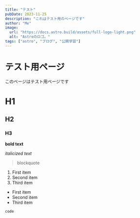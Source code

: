 ```yaml
---
title: "テスト"
pubDate: 2023-11-25
description: "これはテスト用のページです"
author: "Me"
image:
  url: "https://docs.astro.build/assets/full-logo-light.png"
  alt: "Astroのロゴ。"
tags: ["astro", "ブログ", "公開学習"]
---
```


# テスト用ページ

このページはテスト用ページです

# H1

## H2

### H3

**bold text**

_italicized text_

> blockquote

1. First item
2. Second item
3. Third item

- First item
- Second item
- Third item

`code`
